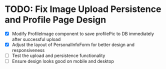 # TODO: Fix Image Upload Persistence and Profile Page Design

- [x] Modify ProfileImage component to save profilePic to DB immediately after successful upload
- [x] Adjust the layout of PersonalInfoForm for better design and responsiveness
- [ ] Test the upload and persistence functionality
- [ ] Ensure design looks good on mobile and desktop
